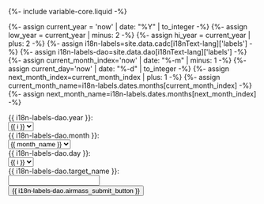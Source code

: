 {%- include variable-core.liquid -%}

{%- assign current_year = 'now' | date: "%Y" | to_integer -%}
{%- assign low_year     = current_year | minus: 2 -%}
{%- assign hi_year      = current_year | plus: 2 -%}
{%- assign i18n-labels=site.data.cadc[i18nText-lang]['labels'] -%}
{%- assign i18n-labels-dao=site.data.dao[i18nText-lang]['labels'] -%}
{%- assign current_month_index='now' | date: "%-m" | minus: 1 -%}
{%- assign current_day='now' | date: "%-d" | to_integer -%}
{%- assign next_month_index=current_month_index | plus: 1 -%}
{%- assign current_month_name=i18n-labels.dates.months[current_month_index] -%}
{%- assign next_month_name=i18n-labels.dates.months[next_month_index] -%}

<form method="post" id="dao_app" action="/cadcbin/{{ i18nText-lang }}/{{ i18n-labels-dao.path_acronym }}/airmass.pl" class="mrgn-tp-md form-horizontal">
        <div class="form-group">
            <label class="col-sm-2 control-label" for="year">{{ i18n-labels-dao.year }}:&nbsp;</label>
            <div class="col-sm-10">
                <select id="year" class="form-control" name="year" data-role="none">
                    {% for i in (low_year..hi_year) %}
                    <option value="{{ i }}" {% if i == current_year %}selected="selected"{% endif %}>{{ i }}</option>
                    {% endfor %}
                </select>
            </div>
        </div>
        <div class="form-group">
            <label class="col-sm-2 control-label" for="month">{{ i18n-labels-dao.month }}:&nbsp;</label>
            <div class="col-sm-10">
                <select name="month" id="month" class="form-control mrgn-tp-sm">
                {% for i in (0..11) %}
                    {% assign one_based_idx = i | plus: 1 %}
                    {% assign month_name = i18n-labels.dates.months[i] %}
                    <option value="{{ one_based_idx }}" {% if i == current_month_index %}selected="selected"{% endif %}>{{ month_name }}</option>
                {% endfor %}
                </select>
            </div>
        </div>
        <div class="form-group">
            <label class="col-sm-2 control-label" for="day">{{ i18n-labels-dao.day }}:&nbsp;</label>
            <div class="col-sm-10">
                <select name="day" id="day" class="form-control mrgn-tp-sm">
                {% for i in (1..31) %}
                    <option value="{{ i }}" {% if i == current_day %}selected="selected"{% endif %}>{{ i }}</option>
                {% endfor %}
                </select>
            </div>
        </div>
        <div class="form-group">
            <label class="col-sm-2 control-label" for="target">{{ i18n-labels-dao.target_name }}:&nbsp;</label>
            <div class="col-sm-10">
                <input type="text" id="target" name="target" class="form-control" />
            </div>
        </div>
        <div class="col-sm-offset-2 col-sm-10">
            <input type="submit" class="btn btn-primary" value="{{ i18n-labels-dao.airmass_submit_button }}" />
        </div>
</form>

<div id="dao_app_results"></div>
